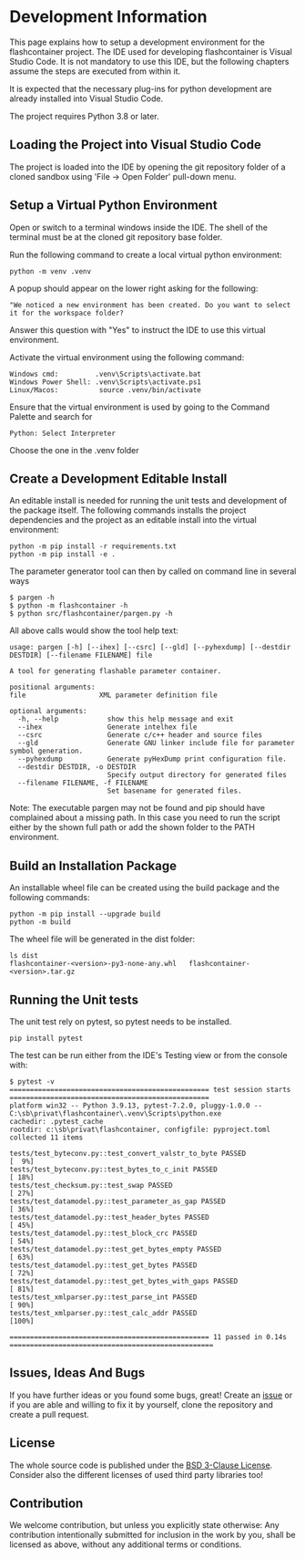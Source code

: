 # Development Information

This page explains how to setup a development environment for the
flashcontainer project. The IDE used for developing flashcontainer
is Visual Studio Code. It is not mandatory to use this IDE, but the
following chapters assume the steps are executed from within it.

It is expected that the necessary plug-ins for python development
are already installed into Visual Studio Code.

The project requires Python 3.8 or later.

## Loading the Project into Visual Studio Code

The project is loaded into the IDE by opening the git repository folder
of a cloned sandbox using 'File -> Open Folder' pull-down menu.

## Setup a Virtual Python Environment

Open or switch to a terminal windows inside the IDE. The shell of the
terminal must be at the cloned git repository base folder.

 Run the following command to create a local virtual python environment:

    python -m venv .venv

A popup should appear on the lower right asking for the following:

    "We noticed a new environment has been created. Do you want to select it for the workspace folder?

Answer this question with "Yes" to instruct the IDE to use this virtual environment.

Activate the virtual environment using the following command:

    Windows cmd:         .venv\Scripts\activate.bat
    Windows Power Shell: .venv\Scripts\activate.ps1
    Linux/Macos:          source .venv/bin/activate

Ensure that the virtual environment is used by going to the Command Palette and search for

    Python: Select Interpreter

Choose the one in the .venv folder

## Create a Development Editable Install

An editable install is needed for running the unit tests and development of the package itself.
The following commands installs the project dependencies and the project  as an editable install
into the virtual environment:

    python -m pip install -r requirements.txt
    python -m pip install -e .

The parameter generator tool can then by called on command line in several ways

    $ pargen -h
    $ python -m flashcontainer -h
    $ python src/flashcontainer/pargen.py -h

All above calls would show the tool help text:

    usage: pargen [-h] [--ihex] [--csrc] [--gld] [--pyhexdump] [--destdir DESTDIR] [--filename FILENAME] file

    A tool for generating flashable parameter container.

    positional arguments:
    file                  XML parameter definition file

    optional arguments:
      -h, --help            show this help message and exit
      --ihex                Generate intelhex file
      --csrc                Generate c/c++ header and source files
      --gld                 Generate GNU linker include file for parameter symbol generation.
      --pyhexdump           Generate pyHexDump print configuration file.
      --destdir DESTDIR, -o DESTDIR
                            Specify output directory for generated files
      --filename FILENAME, -f FILENAME
                            Set basename for generated files.

Note: The executable pargen may not be found and pip should have complained about a missing
path. In this case you need to run the script either by the shown full path or add the shown
folder to the PATH environment.

## Build an Installation Package

An installable wheel file can be created using the build package and the following commands:

    python -m pip install --upgrade build
    python -m build

The wheel file will be generated in the dist folder:

    ls dist
    flashcontainer-<version>-py3-none-any.whl   flashcontainer-<version>.tar.gz

## Running the Unit tests

The unit test rely on pytest, so pytest needs to be installed.

    pip install pytest

The test can be run either from the IDE's Testing view or from the console with:

    $ pytest -v
    ================================================= test session starts =================================================
    platform win32 -- Python 3.9.13, pytest-7.2.0, pluggy-1.0.0 -- C:\sb\privat\flashcontainer\.venv\Scripts\python.exe
    cachedir: .pytest_cache
    rootdir: c:\sb\privat\flashcontainer, configfile: pyproject.toml
    collected 11 items

    tests/test_byteconv.py::test_convert_valstr_to_byte PASSED                                                       [  9%]
    tests/test_byteconv.py::test_bytes_to_c_init PASSED                                                              [ 18%]
    tests/test_checksum.py::test_swap PASSED                                                                         [ 27%]
    tests/test_datamodel.py::test_parameter_as_gap PASSED                                                            [ 36%]
    tests/test_datamodel.py::test_header_bytes PASSED                                                                [ 45%]
    tests/test_datamodel.py::test_block_crc PASSED                                                                   [ 54%]
    tests/test_datamodel.py::test_get_bytes_empty PASSED                                                             [ 63%]
    tests/test_datamodel.py::test_get_bytes PASSED                                                                   [ 72%]
    tests/test_datamodel.py::test_get_bytes_with_gaps PASSED                                                         [ 81%]
    tests/test_xmlparser.py::test_parse_int PASSED                                                                   [ 90%]
    tests/test_xmlparser.py::test_calc_addr PASSED                                                                   [100%]

    ================================================= 11 passed in 0.14s ==================================================

## Issues, Ideas And Bugs

If you have further ideas or you found some bugs, great! Create an [issue](https://github.com/issues) or if you are able and willing to fix it by yourself, clone the repository and create a pull request.

## License

The whole source code is published under the [BSD 3-Clause License](https://opensource.org/licenses/BSD-3-Clause/).
Consider also the different licenses of used third party libraries too!

## Contribution

We welcome contribution, but unless you explicitly state otherwise: Any contribution intentionally submitted for inclusion in the work by you, shall be licensed as above, without any additional terms or conditions.
